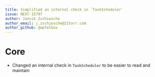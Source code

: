 ```yaml
---
title: Simplified an internal check in `TaskScheduler`
issue: NEXT-15797
author: Jannik Zschiesche
author_email: j.zschiesche@21torr.com
author_github: @apfelbox
---
```

# Core
* Changed an internal check in `TaskScheduler` to be easier to read and maintain
